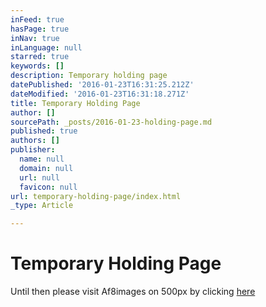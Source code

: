 ```yaml
---
inFeed: true
hasPage: true
inNav: true
inLanguage: null
starred: true
keywords: []
description: Temporary holding page
datePublished: '2016-01-23T16:31:25.212Z'
dateModified: '2016-01-23T16:31:18.271Z'
title: Temporary Holding Page
author: []
sourcePath: _posts/2016-01-23-holding-page.md
published: true
authors: []
publisher:
  name: null
  domain: null
  url: null
  favicon: null
url: temporary-holding-page/index.html
_type: Article

---
```

# Temporary Holding Page

Until then please visit Af8images on 500px by clicking [here][0]

[0]: https://500px.com/af8